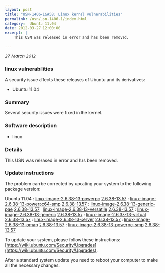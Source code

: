 ```yaml
---
layout: post
title: "USN-1406-1&#58; Linux kernel vulnerabilities"
permalink: /usn/usn-1406-1/index.html
category:  Ubuntu 11.04
date: 2012-03-27 12:00:00
excerpt: |
    This USN was released in error and has been removed.  
    
--- 
```

 
 

*27 March 2012*

### linux vulnerabilities

A security issue affects these releases of Ubuntu and its derivatives:

* Ubuntu 11.04

### Summary

Several security issues were fixed in the kernel. 

### Software description

* linux 

### Details

This USN was released in error and has been removed. 

### Update instructions

The problem can be corrected by updating your system to the following package version:

Ubuntu 11.04
 : [linux-image-2.6.38-13-powerpc](https://launchpad.net/ubuntu/+source/linux) <span> [2.6.38-13.57](https://launchpad.net/ubuntu/+source/linux/2.6.38-13.57) </span> 
 : [linux-image-2.6.38-13-powerpc64-smp](https://launchpad.net/ubuntu/+source/linux) <span> [2.6.38-13.57](https://launchpad.net/ubuntu/+source/linux/2.6.38-13.57) </span> 
 : [linux-image-2.6.38-13-generic-pae](https://launchpad.net/ubuntu/+source/linux) <span> [2.6.38-13.57](https://launchpad.net/ubuntu/+source/linux/2.6.38-13.57) </span> 
 : [linux-image-2.6.38-13-versatile](https://launchpad.net/ubuntu/+source/linux) <span> [2.6.38-13.57](https://launchpad.net/ubuntu/+source/linux/2.6.38-13.57) </span> 
 : [linux-image-2.6.38-13-generic](https://launchpad.net/ubuntu/+source/linux) <span> [2.6.38-13.57](https://launchpad.net/ubuntu/+source/linux/2.6.38-13.57) </span> 
 : [linux-image-2.6.38-13-virtual](https://launchpad.net/ubuntu/+source/linux) <span> [2.6.38-13.57](https://launchpad.net/ubuntu/+source/linux/2.6.38-13.57) </span> 
 : [linux-image-2.6.38-13-server](https://launchpad.net/ubuntu/+source/linux) <span> [2.6.38-13.57](https://launchpad.net/ubuntu/+source/linux/2.6.38-13.57) </span> 
 : [linux-image-2.6.38-13-omap](https://launchpad.net/ubuntu/+source/linux) <span> [2.6.38-13.57](https://launchpad.net/ubuntu/+source/linux/2.6.38-13.57) </span> 
 : [linux-image-2.6.38-13-powerpc-smp](https://launchpad.net/ubuntu/+source/linux) <span> [2.6.38-13.57](https://launchpad.net/ubuntu/+source/linux/2.6.38-13.57) </span> 

To update your system, please follow these instructions: [https://wiki.ubuntu.com/Security/Upgrades](https://wiki.ubuntu.com/Security/Upgrades).

After a standard system update you need to reboot your computer to make all the necessary changes. 

